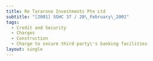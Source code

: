 ```yaml
---
title: Re Tararone Investments Pte Ltd
subtitle: "[2001] SGHC 37 / 28\_February\_2001"
tags:
  - Credit and Security
  - Charges
  - Construction
  - Charge to secure third party\'s banking facilities
layout: single
---
```


